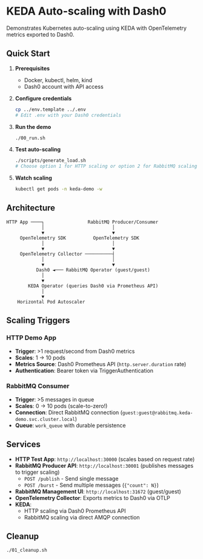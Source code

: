 # KEDA Auto-scaling with Dash0

Demonstrates Kubernetes auto-scaling using KEDA with OpenTelemetry metrics exported to Dash0.

## Quick Start

1. **Prerequisites**
   - Docker, kubectl, helm, kind
   - Dash0 account with API access

2. **Configure credentials**
   ```bash
   cp ../env.template ../.env
   # Edit .env with your Dash0 credentials
   ```

3. **Run the demo**
   ```bash
   ./00_run.sh
   ```

4. **Test auto-scaling**
   ```bash
   ./scripts/generate_load.sh
   # Choose option 1 for HTTP scaling or option 2 for RabbitMQ scaling
   ```

5. **Watch scaling**
   ```bash
   kubectl get pods -n keda-demo -w
   ```

## Architecture

```
HTTP App ────┐                RabbitMQ Producer/Consumer
             │                         │
             ▼                         ▼
     OpenTelemetry SDK          OpenTelemetry SDK
             │                         │
             ▼                         ▼
     OpenTelemetry Collector ──────────┤
             │                         │
             ▼                         ▼
           Dash0 ◄─── RabbitMQ Operator (guest/guest)
             │
             ▼
        KEDA Operator (queries Dash0 via Prometheus API)
             │
             ▼
    Horizontal Pod Autoscaler
```

## Scaling Triggers

### HTTP Demo App
- **Trigger**: >1 request/second from Dash0 metrics
- **Scales**: 1 → 10 pods
- **Metrics Source**: Dash0 Prometheus API (`http.server.duration` rate)
- **Authentication**: Bearer token via TriggerAuthentication

### RabbitMQ Consumer
- **Trigger**: >5 messages in queue
- **Scales**: 0 → 10 pods (scale-to-zero!)
- **Connection**: Direct RabbitMQ connection (`guest:guest@rabbitmq.keda-demo.svc.cluster.local`)
- **Queue**: `work_queue` with durable persistence

## Services

- **HTTP Test App**: `http://localhost:30000` (scales based on request rate)
- **RabbitMQ Producer API**: `http://localhost:30001` (publishes messages to trigger scaling)
  - `POST /publish` - Send single message
  - `POST /burst` - Send multiple messages (`{"count": N}`)
- **RabbitMQ Management UI**: `http://localhost:31672` (guest/guest)
- **OpenTelemetry Collector**: Exports metrics to Dash0 via OTLP
- **KEDA**: 
  - HTTP scaling via Dash0 Prometheus API
  - RabbitMQ scaling via direct AMQP connection

## Cleanup

```bash
./01_cleanup.sh
```